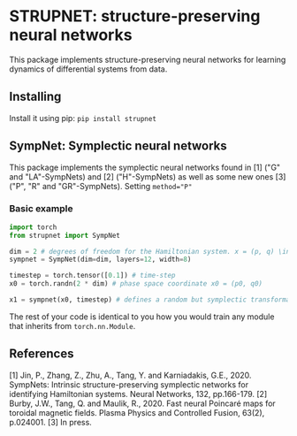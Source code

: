 # STRUPNET: structure-preserving neural networks

This package implements structure-preserving neural networks for learning dynamics of differential systems from data. 

## Installing 
Install it using pip: ```pip install strupnet```

## SympNet: Symplectic neural networks

This package implements the symplectic neural networks found in [1] ("G" and "LA"-SympNets) and [2] ("H"-SympNets) as well as some new ones [3] ("P", "R" and "GR"-SympNets). Setting `method="P"` 

### Basic example
```python 
import torch
from strupnet import SympNet

dim = 2 # degrees of freedom for the Hamiltonian system. x = (p, q) \in R^{2*dim}
sympnet = SympNet(dim=dim, layers=12, width=8)

timestep = torch.tensor([0.1]) # time-step 
x0 = torch.randn(2 * dim) # phase space coordinate x0 = (p0, q0) 

x1 = sympnet(x0, timestep) # defines a random but symplectic transformation from x0 to x1
```
The rest of your code is identical to you how you would train any module that inherits from `torch.nn.Module`. 

## References

[1] Jin, P., Zhang, Z., Zhu, A., Tang, Y. and Karniadakis, G.E., 2020. SympNets: Intrinsic structure-preserving symplectic networks for identifying Hamiltonian systems. Neural Networks, 132, pp.166-179.
[2] Burby, J.W., Tang, Q. and Maulik, R., 2020. Fast neural Poincaré maps for toroidal magnetic fields. Plasma Physics and Controlled Fusion, 63(2), p.024001.
[3] In press. 

<!-- # Contributing:

To add your own ```SympNet``` method/layer, do the following: 
- Create a new branch.
- Add a file to the ```sympnet/layers``` folder. Call it, for example, ```sympnet/layers/NEW_LAYER.py``` where NEW_LAYER is an abbreviation to the methods name (ideally no longer than a couple of letters). 
- In ```sympnet/layers/NEW_LAYER.py``` define a ```Layer``` class that inherits from ```torch.nn.Module```. 
- Define the forward method to accept an input of the form ```p, q, h``` and return the tuple ```p, q``` where ```p``` and ```q``` are of type ```torch.Tensor``` and shape ```(dim, )``` or ```(nbatch, dim)``` and ```h``` of shape ```(1, )``` or ```(nbatch, 1)```. 
- Add ```"NEW_LAYER"``` to the ```ALLOWED_METHODS``` list in ```sympnet.py```.
- Check that it passes the unit tests by running ```python -m pytest``` (Note that the tests will automatically test your new layer if it is added to ```ALLOWED_METHODS```). This tests for things like valid implementation and whether it is symplectic or not. 
- Create a pull request to the main branch. 

Otherwise, any contribution is appreciated! -->
